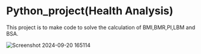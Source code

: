 # Python_project(Health Analysis)
This project is to make code to solve the calculation of BMI,BMR,PI,LBM and BSA.

![Screenshot 2024-09-20 165114](https://github.com/user-attachments/assets/0bc1d081-01e8-447a-b068-00d61a57e04f)
